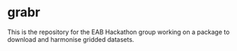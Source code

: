 # grabr
This is the repository for the EAB Hackathon group working on a package to download and harmonise gridded datasets.
